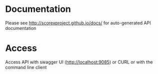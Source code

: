 # Documentation

Please see <http://scorexproject.github.io/docs/> for auto-generated API documentation

# Access

Access API with swagger UI (<http://localhost:9085>) or CURL or with the command line client
